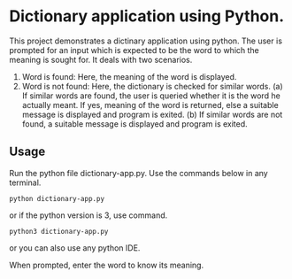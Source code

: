 # Dictionary application using Python.

This project demonstrates a dictinary application using python. The user is prompted for an input which is expected to be the word to which the meaning is sought for. It deals with two scenarios.
1. Word is found: Here, the meaning of the word is displayed.
2. Word is not found: Here, the dictionary is checked for similar words.
	(a) If similar words are found, the user is queried whether it is the word he actually meant. If yes, meaning of 	    the word is returned, else a suitable message is displayed and program is exited.
	(b) If similar words are not found, a suitable message is displayed and program is exited.

## Usage
Run the python file dictionary-app.py. Use the commands below in any terminal.
```
python dictionary-app.py

```
or if the python version is 3, use command.

```
python3 dictionary-app.py

```
or you can also use any python IDE.

When prompted, enter the word to know its meaning.

